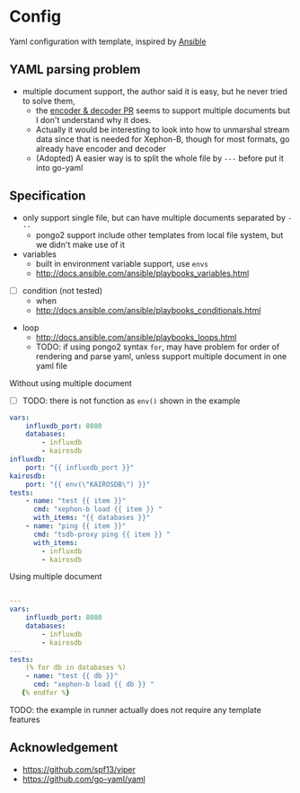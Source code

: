 # Config

Yaml configuration with template, inspired by [Ansible](http://docs.ansible.com/ansible/playbooks.html)

## YAML parsing problem

- multiple document support, the author said it is easy, but he never tried to solve them,
  - the [encoder & decoder PR](https://github.com/go-yaml/yaml/pull/163/) seems to support multiple documents but I don't
understand why it does.
  - Actually it would be interesting to look into how to unmarshal stream data since that is needed for Xephon-B,
though for most formats, go already have encoder and decoder
  - (Adopted) A easier way is to split the whole file by `---` before put it into go-yaml

## Specification

- only support single file, but can have multiple documents separated by `---`
  - pongo2 support include other templates from local file system, but we didn't make use of it
- variables
  - built in environment variable support, use `envs`
  - http://docs.ansible.com/ansible/playbooks_variables.html
- [ ] condition (not tested)
  - when
  - http://docs.ansible.com/ansible/playbooks_conditionals.html
- loop
  - http://docs.ansible.com/ansible/playbooks_loops.html
  - TODO: if using pongo2 syntax `for`, may have problem for order of rendering and parse yaml, unless support multiple
   document in one yaml file

Without using multiple document

- [ ] TODO: there is not function as `env()` shown in the example

````yaml
vars:
    influxdb_port: 8080
    databases:
        - influxdb
        - kairosdb
influxdb:
    port: "{{ influxdb_port }}"
kairosdb:
    port: "{{ env(\"KAIROSDB\") }}"
tests:
    - name: "test {{ item }}"
      cmd: "xephon-b load {{ item }} "
      with_items: "{{ databases }}"
    - name: "ping {{ item }}"
      cmd: "tsdb-proxy ping {{ item }} "
      with_items:
        - influxdb
        - kairosdb
````

Using multiple document

<!-- FIXED: it seems --- is treated as front matter http://assemble.io/docs/YAML-front-matter.html -->

````yaml

---
vars:
    influxdb_port: 8080
    databases:
        - influxdb
        - kairosdb
---
tests:
    (% for db in databases %)
    - name: "test {{ db }}"
      cmd: "xephon-b load {{ db }} "
   {% endfor %}
````

TODO: the example in runner actually does not require any template features

## Acknowledgement

- https://github.com/spf13/viper
- https://github.com/go-yaml/yaml
